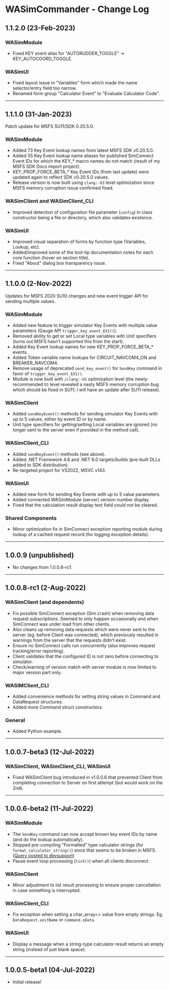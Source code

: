 # WASimCommander - Change Log

## 1.1.2.0 (23-Feb-2023)

### WASimModule
* Fixed KEY event alias for "AUTORUDDER_TOGGLE" -> KEY_AUTOCOORD_TOGGLE.

### WASimUI
* Fixed layout issue in "Variables" form which made the name selector/entry field too narrow.
* Renamed form group "Calculator Event" to "Evaluate Calculator Code".

---
## 1.1.1.0 (31-Jan-2023)
Patch update for MSFS SU11/SDK 0.20.5.0.

### WASimModule
* Added 73 Key Event lookup names from latest MSFS SDK v0.20.5.0.
* Added 55 Key Event lookup name aliases for published SimConnect Event IDs for which the KEY_* macro names do not match (result of my MSFS SDK Docs import project).
* KEY_PROP_FORCE_BETA_* Key Event IDs (from last update) were updated again to reflect SDK v0.20.5.0 values.
* Release version is now built using `clang:-O3` level optimization since MSFS memory corruption issue confirmed fixed.

### WASimClient and WASimClient_CLI
* Improved detection of configuration file parameter (`config`) in class constructor being a file or directory, which also validates existence.

### WASimUI
* Improved visual separation of forms by function type (Variables, Lookup, etc).
* Added/improved some of the tool-tip documentation notes for each core function (hover on section title).
* Fixed "About" dialog box transparency issue.

---
## 1.1.0.0 (2-Nov-2022)
Updates for MSFS 2020 SU10 changes and new event trigger API for sending multiple values.

### WASimModule
* Added new feature to trigger simulator Key Events with multiple value parameters (Gauge API `trigger_key_event_EX1()`).
* Removed ability to get or set Local type variables with Unit specifiers (turns out MSFS hasn't supported this from the start).
* Added Key Event lookup names for new KEY_PROP_FORCE_BETA_* events.
* Added Token variable name lookups for CIRCUIT_NAVCOM4_ON and BREAKER_NAVCOM4.
* Remove usage of deprecated `send_key_event()` for `SendKey` command in favor of `trigger_key_event_EX1()`.
* Module is now built with `/clang:-O1` optimization level (the newly-recommended `O3` level revealed a nasty MSFS memory corruption bug which 
  should be fixed in SU11; I will have an update after SU11 release).

### WASimClient
* Added `sendKeyEvent()` methods for sending simulator Key Events with up to 5 values, either by event ID or by name.
* Unit type specifiers for getting/setting Local variables are ignored (no longer sent to the server even if provided in the method call).

### WASimClient_CLI
* Added `sendKeyEvent()` methods (see above).
* Added .NET Framework 4.6 and .NET 6.0 targets/builds (pre-built DLLs added to SDK distribution).
* Re-targeted project for VS2022, MSVC v143.

### WASimUI
* Added new form for sending Key Events with up to 5 value parameters.
* Added connected WASimModule (server) version number display.
* Fixed that the calculation result display text field could not be cleared.

### Shared Components
* Minor optimization fix in SimConnect exception reporting module during lookup of a cached request record (for logging exception details).

---
## 1.0.0.9 (unpublished)
* No changes from 1.0.0.8-rc1.

---
## 1.0.0.8-rc1 (2-Aug-2022)
### WASimClient (and dependents)
* Fix possible SimConnect exception (Sim crash) when removing data request subscriptions. Seemed to only happen occasionally and when SimConnect was under load from other clients.
* Also cleans up removing data requests which were never sent to the server (eg. before Client was connected), which previously resulted in warnings from the server that the requests didn't exist.
* Ensure no SimConnect calls run concurrently (also improves request tracking/error reporting).
* Client validates that the configured ID is not zero before connecting to simulator.
* Check/warning of version match with server module is now limited to major version part only.

### WASIMClient_CLI
* Added convenience methods for setting string values in Command and DataRequest structures.
* Added more Command struct constructors.

### General
* Added Python example.

---
## 1.0.0.7-beta3 (12-Jul-2022)
### WASimClient, WASimClient_CLI, WASimUI
* Fixed WASimClient bug introduced in v1.0.0.6 that prevented Client from completing connection to Server on first attempt (but would work on the 2nd).

---
## 1.0.0.6-beta2 (11-Jul-2022)
### WASimModule
* The `SendKey` command can now accept known key event IDs by name (and do the lookup automatically).
* Stopped pre-compiling "Formatted" type calculator strings (for `format_calculator_string()`) since that seems to be broken in MSFS.
  ([Query posted to devsupport](https://devsupport.flightsimulator.com/questions/9513/gauge-calculator-code-precompile-with-code-meant-f.html))
* Pause event loop processing (`tick()`) when all clients disconnect.

### WASimClient
* Minor adjustment to list result processing to ensure proper cancellation in case something is interrupted.

### WASimClient_CLI
* Fix exception when setting a char_array<> value from empty strings. Eg. `DataRequest.unitName` or `Command.sData`.

### WASimUI
* Display a message when a string-type calculator result returns an empty string (instead of just blank space).

---
## 1.0.0.5-beta1 (04-Jul-2022)
- Initial release!
